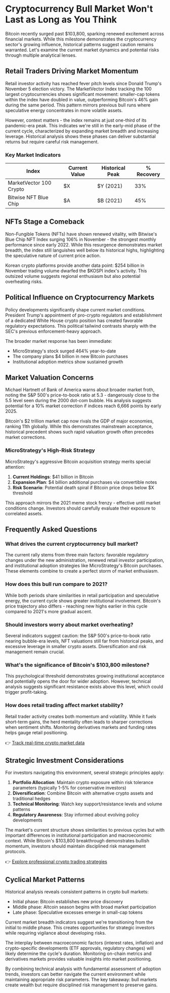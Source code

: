 # Cryptocurrency Bull Market Won't Last as Long as You Think

Bitcoin recently surged past $103,800, sparking renewed excitement across financial markets. While this milestone demonstrates the cryptocurrency sector's growing influence, historical patterns suggest caution remains warranted. Let's examine the current market dynamics and potential risks through multiple analytical lenses.

## Retail Traders Driving Market Momentum

Retail investor activity has reached fever pitch levels since Donald Trump's November 5 election victory. The MarketVector Index tracking the 100 largest cryptocurrencies shows significant movement: smaller-cap tokens within the index have doubled in value, outperforming Bitcoin's 46% gain during the same period. This pattern mirrors previous bull runs where speculative energy concentrates in more volatile assets.

However, context matters - the index remains at just one-third of its pandemic-era peak. This indicates we're still in the early-mid phase of the current cycle, characterized by expanding market breadth and increasing leverage. Historical analysis shows these phases can deliver substantial returns but require careful risk management.

### Key Market Indicators
| Index | Current Value | Historical Peak | % Recovery |
|-------|---------------|------------------|------------|
| MarketVector 100 Crypto | $X | $Y (2021) | 33% |
| Bitwise NFT Blue Chip | $A | $B (2021) | 45% |

## NFTs Stage a Comeback

Non-Fungible Tokens (NFTs) have shown renewed vitality, with Bitwise's Blue Chip NFT Index surging 106% in November - the strongest monthly performance since early 2022. While this resurgence demonstrates market breadth, the index still languishes well below its historical highs, highlighting the speculative nature of current price action.

Korean crypto platforms provide another data point: $254 billion in November trading volume dwarfed the $KOSPI index's activity. This outsized volume suggests regional enthusiasm but also potential overheating risks.

## Political Influence on Cryptocurrency Markets

Policy developments significantly shape current market conditions. President Trump's appointment of pro-crypto regulators and establishment of a dedicated White House crypto position has created favorable regulatory expectations. This political tailwind contrasts sharply with the SEC's previous enforcement-heavy approach.

The broader market response has been immediate:
- MicroStrategy's stock surged 464% year-to-date
- The company plans $4 billion in new Bitcoin purchases
- Institutional adoption metrics show sustained growth

## Market Valuation Concerns

Michael Hartnett of Bank of America warns about broader market froth, noting the S&P 500's price-to-book ratio at 5.3 - dangerously close to the 5.5 level seen during the 2000 dot-com bubble. His analysis suggests potential for a 10% market correction if indices reach 6,666 points by early 2025.

Bitcoin's $2 trillion market cap now rivals the GDP of major economies, ranking 11th globally. While this demonstrates mainstream acceptance, historical precedent shows such rapid valuation growth often precedes market corrections.

### MicroStrategy's High-Risk Strategy
MicroStrategy's aggressive Bitcoin acquisition strategy merits special attention:
1. **Current Holdings**: $41 billion in Bitcoin
2. **Expansion Plan**: $4 billion additional purchases via convertible notes
3. **Risk Scenario**: Potential death spiral if Bitcoin price drops below $X threshold

This approach mirrors the 2021 meme stock frenzy - effective until market conditions change. Investors should carefully evaluate their exposure to correlated assets.

## Frequently Asked Questions

### What drives the current cryptocurrency bull market?
The current rally stems from three main factors: favorable regulatory changes under the new administration, renewed retail investor participation, and institutional adoption strategies like MicroStrategy's Bitcoin purchases. These elements combine to create a perfect storm of market enthusiasm.

### How does this bull run compare to 2021?
While both periods share similarities in retail participation and speculative energy, the current cycle shows greater institutional involvement. Bitcoin's price trajectory also differs - reaching new highs earlier in this cycle compared to 2021's more gradual ascent.

### Should investors worry about market overheating?
Several indicators suggest caution: the S&P 500's price-to-book ratio nearing bubble-era levels, NFT valuations still far from historical peaks, and excessive leverage in smaller crypto assets. Diversification and risk management remain crucial.

### What's the significance of Bitcoin's $103,800 milestone?
This psychological threshold demonstrates growing institutional acceptance and potentially opens the door for wider adoption. However, technical analysis suggests significant resistance exists above this level, which could trigger profit-taking.

### How does retail trading affect market stability?
Retail trader activity creates both momentum and volatility. While it fuels short-term gains, the herd mentality often leads to sharper corrections when sentiment shifts. Monitoring derivatives markets and funding rates helps gauge retail positioning.

👉 [Track real-time crypto market data](https://bit.ly/okx-bonus)

## Strategic Investment Considerations

For investors navigating this environment, several strategic principles apply:
1. **Portfolio Allocation**: Maintain crypto exposure within risk tolerance parameters (typically 1-5% for conservative investors)
2. **Diversification**: Combine Bitcoin with alternative crypto assets and traditional hedges
3. **Technical Monitoring**: Watch key support/resistance levels and volume patterns
4. **Regulatory Awareness**: Stay informed about evolving policy developments

The market's current structure shows similarities to previous cycles but with important differences in institutional participation and macroeconomic context. While Bitcoin's $103,800 breakthrough demonstrates bullish momentum, investors should maintain disciplined risk management protocols.

👉 [Explore professional crypto trading strategies](https://bit.ly/okx-bonus)

## Cyclical Market Patterns

Historical analysis reveals consistent patterns in crypto bull markets:
- Initial phase: Bitcoin establishes new price discovery
- Middle phase: Altcoin season begins with broad market participation
- Late phase: Speculative excesses emerge in small-cap tokens

Current market breadth indicators suggest we're transitioning from the initial to middle phase. This creates opportunities for strategic investors while requiring vigilance about developing risks.

The interplay between macroeconomic factors (interest rates, inflation) and crypto-specific developments (ETF approvals, regulatory changes) will likely determine the cycle's duration. Monitoring on-chain metrics and derivatives markets provides valuable insights into market positioning.

By combining technical analysis with fundamental assessment of adoption trends, investors can better navigate the current environment while maintaining appropriate risk parameters. The key takeaway: bull markets create wealth but require disciplined risk management to preserve gains.